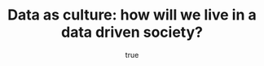 ---
id: http://contentapi.theodi.org/data-as-culture-how-will-we-live-in-a-data-driven-society.json
web_url: http://theodi.org/blog/data-as-culture-how-will-we-live-in-a-data-driven-society
slug: data-as-culture-how-will-we-live-in-a-data-driven-society
title: 'Data as culture: how will we live in a data driven society?'
format: article
updated_at: '2015-09-11T10:58:06+01:00'
created_at: '2014-11-30T18:04:11+00:00'
tag_ids:
- blog
- data-as-culture
- open-data
- art
- society
tags:
- id: http://contentapi.theodi.org/tags/articles/blog.json
  web_url: 
  title: Blog Post
  details:
    description: Blog Post
    short_description: 
    type: article
  content_with_tag:
    id: http://contentapi.theodi.org/with_tag.json?article=blog
    web_url: http://theodi.org/tags/blog
    slug: blog
  parent: 
- id: http://contentapi.theodi.org/tags/keywords/data-as-culture.json
  web_url: 
  title: data as culture
  details:
    description: 
    short_description: 
    type: keyword
  content_with_tag:
    id: http://contentapi.theodi.org/with_tag.json?keyword=data-as-culture
    web_url: http://theodi.org/tags/data-as-culture
    slug: data-as-culture
  parent: 
- id: http://contentapi.theodi.org/tags/keywords/open-data.json
  web_url: 
  title: open data
  details:
    description: 
    short_description: 
    type: keyword
  content_with_tag:
    id: http://contentapi.theodi.org/with_tag.json?keyword=open-data
    web_url: http://theodi.org/tags/open-data
    slug: open-data
  parent: 
- id: http://contentapi.theodi.org/tags/keywords/art.json
  web_url: 
  title: art
  details:
    description: 
    short_description: 
    type: keyword
  content_with_tag:
    id: http://contentapi.theodi.org/with_tag.json?keyword=art
    web_url: http://theodi.org/tags/art
    slug: art
  parent: 
- id: http://contentapi.theodi.org/tags/keywords/society.json
  web_url: 
  title: society
  details:
    description: 
    short_description: 
    type: keyword
  content_with_tag:
    id: http://contentapi.theodi.org/with_tag.json?keyword=society
    web_url: http://theodi.org/tags/society
    slug: society
  parent: 
related: []
details:
  need_id: 
  business_proposition: false
  description: 'Ulrich Atz shares his perspectives of data as culture, and explains
    three trends that suggest how data will affect the way we live. '
  excerpt: We are experiencing a data revolution.
  language: en
  need_extended_font: false
  url: ''
  content: |+
    <h3>We are experiencing a data revolution.</h3>

    <p>Projections alone for the volume of data speak of 40 zettabyte, or over 5 terabyte per person, by 2020. Data is everywhere: vendor-driven buzzwords like &lsquo;big data&rsquo; dominate the private sector, the general public is more aware of metadata in the wake of the Edward Snowden revelations, and we see a positive uptake of data in our daily lives in the form of, for example, transportation apps based on open data and tools for the quantification of fitness activities. Like the internet, data is here to stay.</p>

    <p><img src="http://bd7a65e2cb448908f934-86a50c88e47af9e1fb58ce0672b5a500.r32.cf3.rackcdn.com/uploads/assets/7c/3f/547c3f42d0d4620854000005/weneedus.png" alt="null" class="img pull-left" id="attachment-547c3f41f362be08cd000008" /></p>

    <p><strong>The UK plays a leading role in the discussion of how data is culture</strong></p>

    <p>In my role at the Open Data Institute I observe the extremes of data as culture. There are individuals, countries and governments who are almost oblivious of data. They are at the very beginning of integrating data into their society and it will be a long journey of scepticism, sobering experiences and balancing the tension between, for example, use and privacy. The advantages of better informed decisions make resisting these changes difficult, similar to a resistance of adopting the internet.</p>

    <p>At the other end of the spectrum are societies such as the Nordic countries, the US and the UK. They routinely rank at the top in the <a rel="external" href="http://theodi.github.io/open-data-barometer-viz/" title="Open Data Barometer">Open Data Barometer</a> and similar studies. However, also developing economies, and a great example is Moldova, are already part of the data revolution. The economic, social and environmental benefits of data are widely recognised. A classic example is transportation - <a href="https://www.gov.uk/government/uploads/system/uploads/attachment_data/file/198905/bis-13-743-market-assessment-of-public-sector-information.pdf" title="Deloitte estimates">Deloitte estimates</a> that data published by Transport for London has saved public transport users £15-58m in time per year. Changed behaviours, eg the trend to using more public transport, reliance on real-time information on traffic disruption, and &lsquo;smarter cities&rsquo; or smarter citizens, show the effect of using data.</p>

    <p>But data is not just fodder for mobile applications: it is part of our culture. The ODI&rsquo;s &lsquo;Data as Culture&rsquo; and &lsquo;Data as Culture 2&rsquo; programme highlights the opportunities and challenges of pervasive data through a series of artworks designed to make us think about the impact of data on our lives and on society. Last month, ODI artist-in-residence Julie Freeman launched <a rel="external" href="http://www.weneedus.org/" title="'We Need Us'">&lsquo;We Need Us&rsquo;</a> at the TED global conference in Rio de Janeiro, Brazil. The artwork focuses on the intersection between scientific discovery, open data and our human responses to the two. In doing so, it reflects the ways in which we humans produce, use and react to the growing amount of data that is available to us.</p>

    <p>I will discuss three trends for the future of data in more detail. They are not exhaustive but emphasise current developments, firstly:</p>

    <p><strong>1. Data as a commodity</strong></p>

    <p><img src="http://bd7a65e2cb448908f934-86a50c88e47af9e1fb58ce0672b5a500.r32.cf3.rackcdn.com/uploads/assets/7c/3f/547c3f871f986a0862000001/cost-per-gigabyte-large.png" alt="null" class="img pull-left" id="attachment-547c3f87d0d462082d000012" /></p>

    <p><small><i>Source: Matthew Komorowski</i></small></p>

    <p>Data has become a commodity. This means that there is little differentiation across supply for data services such as collection, storage or analytics. Cloud storage vendors offer a similar product and pricing. The fact that analytics solutions can be bought &lsquo;as a service&rsquo;, over the internet and across borders, greatly accelerates this trend. As a consequence, price is a function of the market as a whole. This trend is again most obvious in storage cost. The same development in the car industry would make a Porsche cheaper than a pound!</p>

    <p>For a long time the mantra of data storage was &lsquo;more space cheaper&rsquo;. However, we have shifted away from this trend because of the move to the cloud and the accompanying decrease in downloads. Mobile devices have also brought a new dimension to the commoditisation of data. For example, smartphones make pervasive data collection possible like never before.</p>

    <p>In the future, differentiation will happen less on monopolising data, be that software, hardware or access to information, but on the services that make sense of the wealth of data. New markets such as digital peer-to-peer lending platforms have a different, closer relationship with data, where competition moves away from data access to whoever can build the most effective algorithms.</p>

    <p>Finally, we need more than data as a commodity to make better decisions, to improve a company’s market position or to conduct smarter research. Volume is only one aspect of ‘big data’ and asking the right questions at the right time puts statisticians, analysts and domain experts in a crucial role.</p>

    <p><strong>2. The rise of the data scientist and data citizen</strong></p>

    <p>For a long time data was the domain of statisticians and related scientists. This is changing – more and better tools democratise access to information, for example, by removing the need to code or treating statistical models as black boxes. Specialised fields, such as machine learning, approach traditional data problems from a new angle. We may realise that no single person can cover all aspects of a data scientist, a combination of statistics, domain expertise and software skills. According to indeed.com, a job site, data science, in contrast, persists as a trend.</p>

    <p><img src="http://bd7a65e2cb448908f934-86a50c88e47af9e1fb58ce0672b5a500.r32.cf3.rackcdn.com/uploads/assets/7c/3f/547c3fb5d0d4620854000007/jobgraph.png" alt="null" class="img" id="attachment-547c3fb51f986a086100000e" /></p>

    <p>However, technical expertise is only one aspect of the increased data literacy. More people are asking questions of what exactly is happening with their medical records. The open data era in health and social care introduces new questions on the trade-off between usefulness and protecting privacy. How can we find cures for cancer while creating trust with patients that data is shared in responsible ways? This discussion should matter to everyone and therefore we need the data citizen – people who are literate enough about data, algorithms, risks and benefits, so that they can make informed choices.</p>

    <p>Data journalism is already on the rise. Pioneers such as the Guardian Datablog have paved the way for specialised, data-driven news outlets. Nate Silver, has become a &lsquo;data celebrity&rsquo; with his successful models predicting the US presidential elections. Sports statistics reach a vast number of people, even if the consumers of such statistics may not think of it as information derived from data.</p>

    <p>As professionals working with data, we should not be afraid of the new crowd. We should encourage people to contribute to data driven policy consultations such as the <a rel="external" href="http://london-fire.labs.theodi.org/" title="closure of ten of London’s fire stations">closure of ten of London’s fire stations</a>. This ODI project from last year shows how a consultation, which traditionally occurs behind closed doors, may now happen in the open.</p>

    <p>Let us welcome newcomers and encourage them to learn more about data.</p>

    <p><img src="http://bd7a65e2cb448908f934-86a50c88e47af9e1fb58ce0672b5a500.r32.cf3.rackcdn.com/uploads/assets/7c/3f/547c3fcbf362be08df000004/london-fire.png" alt="null" class="img pull-left" id="attachment-547c3fcaf362be08cd00000b" /></p>

    <p><small><i>Source: Open Data Institute Fire Labs.</i></small></p>

    <p><strong>3. Quantified people</strong></p>

    <p>We have never been tracked as much as we are today. Conversely, tracking your life was never so easy because there are countless sensors, gadgets and smartphone applications available for data collection. Pervasive data collection and the &lsquo;quantified self&rsquo;, individuals gathering personal data to behave better, have entered into the mainstream. We can see this on the example of smartphone tracking bins in the City of London to Apple’s new health centre in iOS 8.</p>

    <p>Our relationship with personal data is complicated. Benefits and risks will only exacerbate in the future. Thickear, an artist collective, responded in the &lsquo;Data as Culture 2&rsquo; call with the &lsquo;Pink Sheet Method&rsquo;, a series of data gathering consultancies, in which participants are issued with limited edition data prints. The piece involves processes of data collection, exhibition, re-examination and degradation - participants were faced with the trade-off of giving away highly personal information and receiving a piece of the art or to refuse consent.</p>

    <p>The core problem in the future may not be personal data itself, but what can be inferred - knowing my shopping habits versus knowing whether I am pregnant. Harm, perhaps in the form of exclusions, profiling or targeting, may also come from the allowed reuse of personal data. We are not hard-wired for statistics and algorithms. They make us manipulable.</p>

    <p>A promising solution would be to give some power back to individuals. This can happen on many levels: ensuring profile transparency so that people to know what knowledge is used about them, encouraging people to take control of their own data and raising awareness for better informed data citizens.</p>

    <p>Data is already part of our culture. The challenge is now to adopt new business models for data services, to accept an influx of people into the world of data and negotiate the boundaries and responsibilities of using personal data. As a last reminder, data are a means, not an end.</p>

    <p><em>Since its inception, the ODI’s <a rel="external" href="http://theodi.org/cultureart" title="Data as Culture">Data as Culture</a> programme has aimed to engage diverse audiences with artists and works that use data as an art material. The art is displayed in our office: 3rd Floor, 65 Clifton Street, EC2A 4JE, London.</em></p>

    <p><em>This article <a rel="external" href="http://www.statslife.org.uk/opinion/1848-data-as-culture-how-will-we-live-in-a-data-driven-society" title="first appeared">first appeared</a> on the Royal Statistical Society website</em></p>

    <hr />

    <iframe src="//player.vimeo.com/video/110892810?title=0&amp;amp;byline=0&amp;amp;portrait=0" width="100%" height="444" frameborder="0" webkitallowfullscreen="" mozallowfullscreen="" allowfullscreen=""></iframe>

    <p><i>Watch as Julie Freeman launches We Need Us at the ODI Summit 2014.</i></p>

  media_enquiries_name: ''
  media_enquiries_email: ''
  media_enquiries_telephone: ''
  alternative_title: 'Data as culture: How will we live in a data driven society?'
  module_image:
    web_url: http://bd7a65e2cb448908f934-86a50c88e47af9e1fb58ce0672b5a500.r32.cf3.rackcdn.com/uploads/assets/7b/61/547b6113d0d4620854000003/weneedus.jpg
    versions:
      square: http://bd7a65e2cb448908f934-86a50c88e47af9e1fb58ce0672b5a500.r32.cf3.rackcdn.com/uploads/assets/7b/61/547b6113d0d4620854000003/square_weneedus.jpg
    content_type: image/jpeg
    title: 
    source: 
    description: 
    creator: 
    attribution: 
    subject: 
    license: 
    spatial:
      lng: 
      lat: 
  organizations: []
  author: {}
  nodes: []
author: {}
nodes: []
organizations: []
related_external_links: []
---